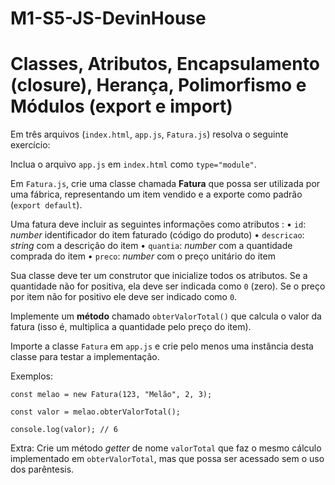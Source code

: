 # M1-S5-JS-DevinHouse
# Classes, Atributos, Encapsulamento (closure), Herança, Polimorfismo e Módulos (export e import) 

Em três arquivos (`index.html`, `app.js`, `Fatura.js`) resolva o seguinte exercício:

Inclua o arquivo `app.js` em `index.html` como `type="module"`.

Em `Fatura.js`, crie uma classe chamada **Fatura** que possa ser utilizada por uma fábrica, representando um item vendido e a exporte como padrão (`export default`). 

Uma fatura deve incluir as seguintes informações como atributos :
• `id`: _number_ identificador do item faturado (código do produto)
• `descricao`: _string_ com a descrição do item
• `quantia`: _number_ com a quantidade comprada do item
• `preco`: _number_ com o preço unitário do item

Sua classe deve ter um construtor que inicialize todos os atributos. 
Se a quantidade não for positiva, ela deve ser indicada como `0` (zero). 
Se o preço por item não for positivo ele deve ser indicado como `0`.
 
Implemente um **método** chamado `obterValorTotal()` que calcula o valor da fatura (isso é, multiplica a quantidade pelo preço do item).
 
Importe a classe `Fatura` em `app.js` e crie pelo menos uma instância desta classe para testar a implementação.

Exemplos:

```
const melao = new Fatura(123, "Melão", 2, 3);

const valor = melao.obterValorTotal();

console.log(valor); // 6
```

Extra: Crie um método _getter_ de nome `valorTotal` que faz o mesmo cálculo implementado em `obterValorTotal`, mas que possa ser acessado sem o uso dos parêntesis.


